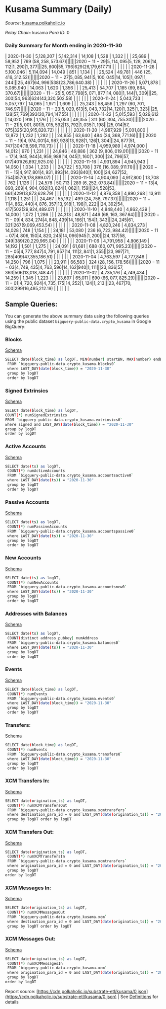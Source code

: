 # Kusama Summary (Daily)

_Source_: [kusama.polkaholic.io](https://kusama.polkaholic.io)

*Relay Chain*: kusama
*Para ID*: 0



### Daily Summary for Month ending in 2020-11-30


| 2020-11-30 | 5,128,207 | 5,142,314 | 14,108 | 1,528 | 1,332 |  |  | 25,689 | 58,952 | 769 ($58,258,573.67) |   |   |  |  |  |
| 2020-11-29 | 5,114,095 | 5,128,206 | 14,112 | 1,290 | 1,377 |  |  | 25,600 | 55,796 | 629 ($26,179,617.71) |   |   |  |  |  |
| 2020-11-28 | 5,100,046 | 5,114,094 | 14,049 | 851 | 1,134 |  |  | 25,524 | 49,781 | 446 ($25,416,312.52) |   |   |  |  |  |
| 2020-11-27 | 5,085,941 | 5,100,045 | 14,105 | 1,097 | 1,244 |  |  | 25,467 | 64,996 | 538 ($23,786,640.38) |   |   |  |  |  |
| 2020-11-26 | 5,071,878 | 5,085,940 | 14,063 | 1,620 | 1,356 |  |  | 25,413 | 54,707 | 1,185 ($69,864,370.67) |   |   |  |  |  |
| 2020-11-25 | 5,057,798 | 5,071,877 | 14,080 | 1,144 | 1,309 |  |  | 25,300 | 54,963 | 624 ($43,320,502.58) |   |   |  |  |  |
| 2020-11-24 | 5,043,733 | 5,057,797 | 14,065 | 1,971 | 1,609 |  |  | 25,243 | 58,456 | 1,297 ($60,701,746.97) |   |   |  |  |  |
| 2020-11-23 | 5,029,613 | 5,043,732 | 14,120 | 1,325 | 1,323 |  |  | 25,128 | 57,769 | 393 ($20,794,147.55) |   |   |  |  |  |
| 2020-11-22 | 5,015,593 | 5,029,612 | 14,020 | 918 | 1,176 |  |  | 25,053 | 49,355 | 311 ($60,304,755.30) |   |   |  |  |  |
| 2020-11-21 | 5,001,801 | 5,015,592 | 13,792 | 1,035 | 1,198 |  |  | 25,014 | 57,075 | 325 ($20,915,820.72) |   |   |  |  |  |
| 2020-11-20 | 4,987,929 | 5,001,800 | 13,872 | 1,232 | 1,282 |  |  | 24,955 | 63,640 | 484 ($24,368,771.16) |   |   |  |  |  |
| 2020-11-19 | 4,974,001 | 4,987,928 | 13,928 | 1,126 | 1,304 |  |  | 24,877 | 51,747 | 304 ($18,599,710.73) |   |   |  |  |  |
| 2020-11-18 | 4,959,989 | 4,974,000 | 14,012 | 970 | 1,231 |  |  | 24,846 | 49,886 | 362 ($9,806,019.01) |   |   |  |  |  |
| 2020-11-17 | 4,945,944 | 4,959,988 | 14,045 | 1,160 | 1,300 |  |  | 24,796 | 57,017 | 401 ($26,892,925.05) |   |   |  |  |  |
| 2020-11-16 | 4,931,894 | 4,945,943 | 14,050 | 1,034 | 1,233 |  |  | 24,722 | 53,708 | 376 ($16,089,911.11) |   |   |  |  |  |
| 2020-11-15 | 4,917,801 | 4,931,893 | 14,093 | 840 | 1,100 |  |  | 24,627 | 52,754 | 357 ($9,178,899.07) |   |   |  |  |  |
| 2020-11-14 | 4,904,093 | 4,917,800 | 13,708 | 762 | 1,126 |  |  | 24,578 | 50,713 | 289 ($6,252,073.84) |   |   |  |  |  |
| 2020-11-13 | 4,890,269 | 4,904,092 | 13,824 | 1,062 | 1,159 |  |  | 24,528 | 53,661 | 429 ($13,873,628.79) |   |   |  |  |  |
| 2020-11-12 | 4,876,358 | 4,890,268 | 13,911 | 1,118 | 1,251 |  |  | 24,467 | 55,192 | 499 ($24,758,797.37) |   |   |  |  |  |
| 2020-11-11 | 4,862,440 | 4,876,357 | 13,918 | 1,198 | 1,222 |  |  | 24,392 | 54,417 | 502 ($29,924,489.07) |   |   |  |  |  |
| 2020-11-10 | 4,848,440 | 4,862,439 | 14,000 | 1,072 | 1,286 |  |  | 24,313 | 48,871 | 446 ($68,163,367.64) |   |   |  |  |  |
| 2020-11-09 | 4,834,274 | 4,848,439 | 14,166 | 1,154 | 1,343 |  |  | 24,245 | 61,321 | 267 ($9,069,453.54) |   |   |  |  |  |
| 2020-11-08 | 4,820,246 | 4,834,273 | 14,028 | 748 | 1,154 |  |  | 24,181 | 53,080 | 236 ($6,723,984.42) |   |   |  |  |  |
| 2020-11-07 | 4,806,150 | 4,820,245 | 14,096 | 945 | 1,200 |  |  | 24,137 | 58,249 | 389 ($20,229,965.04) |   |   |  |  |  |
| 2020-11-06 | 4,791,958 | 4,806,149 | 14,192 | 1,501 | 1,275 |  |  | 24,091 | 61,681 | 688 ($60,071,995.23) |   |   |  |  |  |
| 2020-11-05 | 4,777,847 | 4,791,957 | 14,111 | 2,841 | 1,355 |  |  | 23,997 | 71,285 | 409 ($47,355,186.51) |   |   |  |  |  |
| 2020-11-04 | 4,763,597 | 4,777,846 | 14,250 | 796 | 1,075 |  |  | 23,911 | 66,583 | 324 ($28,156,178.56) |   |   |  |  |  |
| 2020-11-03 | 4,749,435 | 4,763,596 | 14,162 | 940 | 1,111 |  |  | 23,836 | 57,363 | 506 ($13,018,748.47) |   |   |  |  |  |
| 2020-11-02 | 4,735,176 | 4,749,434 | 14,259 | 1,345 | 1,223 |  |  | 23,697 | 65,011 | 690 ($66,077,825.29) |   |   |  |  |  |
| 2020-11-01 | 4,720,924 | 4,735,175 | 14,252 | 1,124 | 1,213 |  |  | 23,467 | 70,300 | 299 ($16,495,212.19) |   |   |  |  |  |

## Sample Queries:
You can generate the above summary data using the following queries using the public dataset `bigquery-public-data.crypto_kusama` in Google BigQuery:


### Blocks 

[Schema](https://github.com/colorfulnotion/substrate-etl/blob/main/schema/blocks.json)

```bash
SELECT date(block_time) as logDT, MIN(number) startBN, MAX(number) endBN, COUNT(*) numBlocks 
 FROM `bigquery-public-data.crypto_kusama.blocks0`  
 where LAST_DAY(date(block_time)) = "2020-11-30" 
 group by logDT 
 order by logDT
```

### Signed Extrinsics 

[Schema](https://github.com/colorfulnotion/substrate-etl/blob/main/schema/extrinsics.json)

```bash
SELECT date(block_time) as logDT, 
COUNT(*) numSignedExtrinsics 
FROM `bigquery-public-data.crypto_kusama.extrinsics0`  
where signed and LAST_DAY(date(block_time)) = "2020-11-30" 
group by logDT 
order by logDT
```

### Active Accounts 

[Schema](https://github.com/colorfulnotion/substrate-etl/blob/main/schema/accountsactive.json)

```bash
SELECT date(ts) as logDT, 
 COUNT(*) numActiveAccounts 
 FROM `bigquery-public-data.crypto_kusama.accountsactive0` 
 where LAST_DAY(date(ts)) = "2020-11-30" 
 group by logDT 
 order by logDT
```

### Passive Accounts 

[Schema](https://github.com/colorfulnotion/substrate-etl/blob/main/schema/accountspassive.json)

```bash
SELECT date(ts) as logDT, 
 COUNT(*) numPassiveAccounts 
 FROM `bigquery-public-data.crypto_kusama.accountspassive0` 
 where LAST_DAY(date(ts)) = "2020-11-30" 
 group by logDT 
 order by logDT
```

### New Accounts 

[Schema](https://github.com/colorfulnotion/substrate-etl/blob/main/schema/accountsnew.json)

```bash
SELECT date(ts) as logDT, 
 COUNT(*) numNewAccounts 
 FROM `bigquery-public-data.crypto_kusama.accountsnew0` 
 where LAST_DAY(date(ts)) = "2020-11-30" 
 group by logDT
 order by logDT
```

### Addresses with Balances 

[Schema](https://github.com/colorfulnotion/substrate-etl/blob/main/schema/balances.json)

```bash
SELECT date(ts) as logDT,
 COUNT(distinct address_pubkey) numAddress 
 FROM `bigquery-public-data.crypto_kusama.balances0` 
 where LAST_DAY(date(ts)) = "2020-11-30" 
 group by logDT 
 order by logDT
```

### Events 

[Schema](https://github.com/colorfulnotion/substrate-etl/blob/main/schema/events.json)

```bash
SELECT date(block_time) as logDT, 
 COUNT(*) numEvents 
 FROM `bigquery-public-data.crypto_kusama.events0` 
 where LAST_DAY(date(block_time)) = "2020-11-30" 
 group by logDT 
 order by logDT
```

### Transfers:

[Schema](https://github.com/colorfulnotion/substrate-etl/blob/main/schema/transfers.json)

```bash
SELECT date(block_time) as logDT, 
 COUNT(*) numEvents 
 FROM `bigquery-public-data.crypto_kusama.transfers0` 
 where LAST_DAY(date(block_time)) = "2020-11-30" 
 group by logDT 
 order by logDT
```

### XCM Transfers In: 

[Schema](https://github.com/colorfulnotion/substrate-etl/blob/main/schema/xcmtransfers.json)

```bash
SELECT date(origination_ts) as logDT, 
 COUNT(*) numXCMTransfersOut 
 FROM `bigquery-public-data.crypto_kusama.xcmtransfers` 
 where destination_para_id = 0 and LAST_DAY(date(origination_ts)) = "2020-11-30" 
 group by logDT order by logDT
```

### XCM Transfers Out: 

[Schema](https://github.com/colorfulnotion/substrate-etl/blob/main/schema/xcmtransfers.json)

```bash
SELECT date(origination_ts) as logDT, 
 COUNT(*) numXCMTransfersIn 
 FROM `bigquery-public-data.crypto_kusama.xcmtransfers` 
 where origination_para_id = 0 and LAST_DAY(date(origination_ts)) = "2020-11-30" 
 group by logDT 
order by logDT
```

### XCM Messages In: 

[Schema](https://github.com/colorfulnotion/substrate-etl/blob/main/schema/xcm.json)

```bash
SELECT date(origination_ts) as logDT, 
 COUNT(*) numXCMMessagesOut 
 FROM `bigquery-public-data.crypto_kusama.xcm` 
 where destination_para_id = 0 and LAST_DAY(date(origination_ts)) = "2020-11-30" 
 group by logDT order by logDT
```

### XCM Messages Out: 

[Schema](https://github.com/colorfulnotion/substrate-etl/blob/main/schema/xcm.json)

```bash
SELECT date(origination_ts) as logDT, 
 COUNT(*) numXCMMessagesIn 
 FROM `bigquery-public-data.crypto_kusama.xcm` 
 where origination_para_id = 0 and LAST_DAY(date(origination_ts)) = "2020-11-30" 
 group by logDT 
order by logDT
```


Report source: [https://cdn.polkaholic.io/substrate-etl/kusama/0.json](https://cdn.polkaholic.io/substrate-etl/kusama/0.json) | See [Definitions](/DEFINITIONS.md) for details
